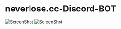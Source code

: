 # neverlose.cc-Discord-BOT

![ScreenShot](https://i.imgur.com/Xe9RoKi.png)
![ScreenShot](https://i.imgur.com/gyp6UaZ.png)
